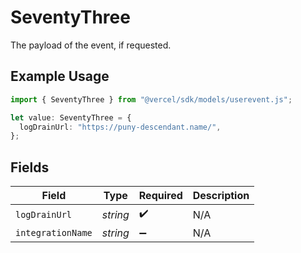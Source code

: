 # SeventyThree

The payload of the event, if requested.

## Example Usage

```typescript
import { SeventyThree } from "@vercel/sdk/models/userevent.js";

let value: SeventyThree = {
  logDrainUrl: "https://puny-descendant.name/",
};
```

## Fields

| Field              | Type               | Required           | Description        |
| ------------------ | ------------------ | ------------------ | ------------------ |
| `logDrainUrl`      | *string*           | :heavy_check_mark: | N/A                |
| `integrationName`  | *string*           | :heavy_minus_sign: | N/A                |
